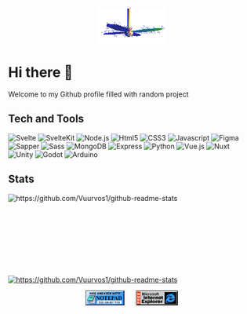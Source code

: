 <div align="center">
  <img src="./img/fan.gif" alt="Fan" align="center">
</div>

# Hi there 👋

Welcome to my Github profile filled with random project

## Tech and Tools

<!-- in no particular order  -->

![Svelte](https://img.shields.io/badge/-Svelte-black?style=flat&logo=Svelte)
![SvelteKit](https://img.shields.io/badge/-SvelteKit-black?style=flat&logo=Svelte)
![Node.js](https://img.shields.io/badge/-Node.js-black?style=flat&logo=Node.js&logoColor=white)
![Html5](https://img.shields.io/badge/-HTML-black?style=flat&logo=Html5)
![CSS3](https://img.shields.io/badge/-CSS-black?style=flat&logo=CSS3&logoColor=2965f1)
![Javascript](https://img.shields.io/badge/-Javascript-black?style=flat&logo=Javascript)
![Figma](https://img.shields.io/badge/-Figma-black?style=flat&logo=Figma&logoColor=white)
![Sapper](https://img.shields.io/badge/-Sapper-black?style=flat&logo=Svelte&logoColor=159497)
![Sass](https://img.shields.io/badge/-Sass-black?style=flat&logo=Sass)
![MongoDB](https://img.shields.io/badge/-MongoDB-black?style=flat&logo=Mongodb)
![Express](https://img.shields.io/badge/-Express-black?style=flat&logo=Express)
![Python](https://img.shields.io/badge/-Python-black?style=flat&logo=Python)
![Vue.js](https://img.shields.io/badge/-Vue-black?style=flat&logo=Vue.js)
![Nuxt](https://img.shields.io/badge/-Nuxt-black?style=flat&logo=nuxt.js)
![Unity](https://img.shields.io/badge/-Unity-black?style=flat&logo=unity)
![Godot](https://img.shields.io/badge/-Godot-black?style=flat&logo=godot-engine)
![Arduino](https://img.shields.io/badge/-Arduino-black?style=flat&logo=arduino)

## Stats

<p>
  <img align="left" width="420" height="165" src="https://github-readme-stats.vercel.app/api?username=vuurvos1&show_icons=true&title_color=fff&icon_color=79ff97&text_color=9f9f9f&bg_color=151515" alt="https://github.com/Vuurvos1/github-readme-stats">
  
  <a href="https://github.com/Vuurvos1/github-readme-stats">
      <img align="center" src="https://github-readme-stats.vercel.app/api/top-langs/?username=vuurvos1&layout=compact&title_color=fff&text_color=9f9f9f&bg_color=151515" alt="https://github.com/Vuurvos1/github-readme-stats">
  </a>
</p>

<!-- Footer -->
<div align="center">
  <img src="./img/notepad.gif" alt="Site created with Notepad" height="30" />
  <!-- img spacing -->
  <span>&nbsp;&nbsp;&nbsp;&nbsp;</span>  
  <img src="./img/ie_logo.gif" alt="Microsoft Internet Explorer" height="30"/>
</div>

<!--
**Vuurvos1/vuurvos1** is a ✨ _special_ ✨ repository because its `README.md` (this file) appears on your GitHub profile.

Here are some ideas to get you started:

- 🔭 I’m currently working on ...
- 🌱 I’m currently learning ...
- 💬 Ask me about ...
- 📫 How to reach me: ...
- ⚡ Fun fact: Racoons are amazing 🦝
-->
